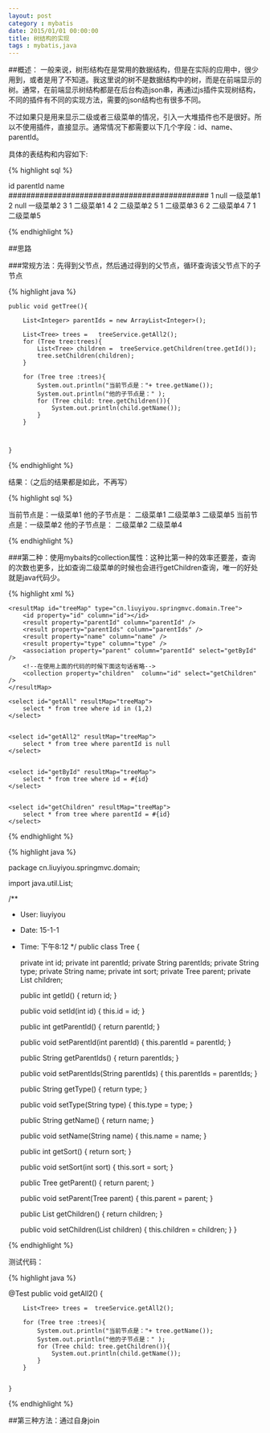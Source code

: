 ```yaml
---
layout: post
category : mybatis
date: 2015/01/01 00:00:00 
title: 树结构的实现
tags : mybatis,java
---
```


##概述：
一般来说，树形结构在是常用的数据结构，但是在实际的应用中，很少用到，或者是用了不知道。我这里说的树不是数据结构中的树，而是在前端显示的树。通常，在前端显示树结构都是在后台构造json串，再通过js插件实现树结构，不同的插件有不同的实现方法，需要的json结构也有很多不同。

不过如果只是用来显示二级或者三级菜单的情况，引入一大堆插件也不是很好。所以不使用插件，直接显示。通常情况下都需要以下几个字段：id、name、parentId。 

具体的表结构和内容如下:



{% highlight sql %}

   id		parentId		name
   #############################################
   1			null		一级菜单1
   2			null		一级菜单2
   3			1			二级菜单1
   4			2			二级菜单2
   5			1			二级菜单3
   6			2			二级菜单4
   7			1			二级菜单5


{% endhighlight %}



##思路

###常规方法：先得到父节点，然后通过得到的父节点，循环查询该父节点下的子节点

{% highlight java %}


    public void getTree(){

        List<Integer> parentIds = new ArrayList<Integer>();

        List<Tree> trees =   treeService.getAll2();
        for (Tree tree:trees){
            List<Tree> children =  treeService.getChildren(tree.getId());
            tree.setChildren(children);
        }

        for (Tree tree :trees){
            System.out.println("当前节点是："+ tree.getName());
            System.out.println("他的子节点是：" );
            for (Tree child: tree.getChildren()){
                System.out.println(child.getName());
            }
        }



    }


{% endhighlight %}


结果：（之后的结果都是如此，不再写）



{% highlight  sql %}


当前节点是：一级菜单1
他的子节点是：
二级菜单1
二级菜单3
二级菜单5
当前节点是：一级菜单2
他的子节点是：
二级菜单2
二级菜单4

{% endhighlight %}


###第二种：使用mybaits的collection属性：这种比第一种的效率还要差，查询的次数也更多，比如查询二级菜单的时候也会进行getChildren查询，唯一的好处就是java代码少。

{% highlight xml %}


 <?xml version="1.0" encoding="UTF-8" ?>
 <!DOCTYPE mapper
        PUBLIC "-//mybatis.org//DTD Mapper 3.0//EN"
        "http://mybatis.org/dtd/mybatis-3-mapper.dtd">
 <mapper namespace="cn.liuyiyou.springmvc.mapper.TreeMapper">

    <resultMap id="treeMap" type="cn.liuyiyou.springmvc.domain.Tree">
        <id property="id" column="id"></id>
        <result property="parentId" column="parentId" />
        <result property="parentIds" column="parentIds" />
        <result property="name" column="name" />
        <result property="type" column="type" />
        <association property="parent" column="parentId" select="getById" />
        <!--在使用上面的代码的时候下面这句话省略-->
        <collection property="children"  column="id" select="getChildren" />
    </resultMap>

    <select id="getAll" resultMap="treeMap">
        select * from tree where id in (1,2)
    </select>


    <select id="getAll2" resultMap="treeMap">
        select * from tree where parentId is null
    </select>


    <select id="getById" resultMap="treeMap">
        select * from tree where id = #{id}
    </select>


    <select id="getChildren" resultMap="treeMap">
        select * from tree where parentId = #{id}
    </select>


  </mapper>

{% endhighlight %}



{% highlight java %}


 package cn.liuyiyou.springmvc.domain;

import java.util.List;

/**
 * User: liuyiyou
 * Date: 15-1-1
 * Time: 下午8:12
 */
public class Tree {

    private int id;
    private  int parentId;
    private String parentIds;
    private String type;
    private String name;
    private int sort;
    private Tree parent;
    private List<Tree> children;

    public int getId() {
        return id;
    }

    public void setId(int id) {
        this.id = id;
    }

    public int getParentId() {
        return parentId;
    }

    public void setParentId(int parentId) {
        this.parentId = parentId;
    }

    public String getParentIds() {
        return parentIds;
    }

    public void setParentIds(String parentIds) {
        this.parentIds = parentIds;
    }

    public String getType() {
        return type;
    }

    public void setType(String type) {
        this.type = type;
    }

    public String getName() {
        return name;
    }

    public void setName(String name) {
        this.name = name;
    }

    public int getSort() {
        return sort;
    }

    public void setSort(int sort) {
        this.sort = sort;
    }

    public Tree getParent() {
        return parent;
    }

    public void setParent(Tree parent) {
        this.parent = parent;
    }

    public List<Tree> getChildren() {
        return children;
    }

    public void setChildren(List<Tree> children) {
        this.children = children;
    }
}



{% endhighlight %}


测试代码：

{% highlight java %}


@Test
    public void getAll2() {

        List<Tree> trees =  treeService.getAll2();

        for (Tree tree :trees){
            System.out.println("当前节点是："+ tree.getName());
            System.out.println("他的子节点是：" );
            for (Tree child: tree.getChildren()){
                System.out.println(child.getName());
            }
        }


    }

{% endhighlight %}


##第三种方法：通过自身join


